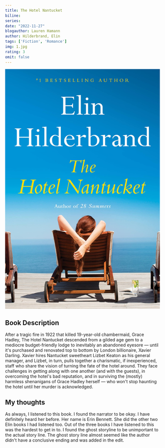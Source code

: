 ```yaml
---
title: The Hotel Nantucket
biline:
series: 
date: "2022-11-27"
blogauthor: Lauren Hamann
author: Hilderbrand, Elin
tags: ['Fiction', 'Romance']
img: 1.jpg
rating: 3
omit: false
---
```


![Book Cover](1.jpg)

## Book Description

After a tragic fire in 1922 that killed 19-year-old chambermaid, Grace Hadley, The Hotel Nantucket descended from a gilded age gem to a mediocre budget-friendly lodge to inevitably an abandoned eyesore — until it's purchased and renovated top to bottom by London billionaire, Xavier Darling.  Xavier hires Nantucket sweetheart Lizbet Keaton as his general manager, and Lizbet, in turn, pulls together a charismatic, if inexperienced, staff who share the vision of turning the fate of the hotel around. They face challenges in getting along with one another (and with the guests), in overcoming the hotel's bad reputation, and in surviving the (mostly) harmless shenanigans of Grace Hadley herself — who won't stop haunting the hotel until her murder is acknowledged.




## My thoughts

As always, I listened to this book. I found the narrator to be okay. I have definitely heard her before. Her name is Erin Bennett. She did the other two Elin books I had listened too. Out of the three books I have listened to this was the hardest to get in to. I found the ghost storyline to be unimportant to the actual story line. The ghost story line almost seemed like the author didn't have a conclusive ending and was added in the edit. 